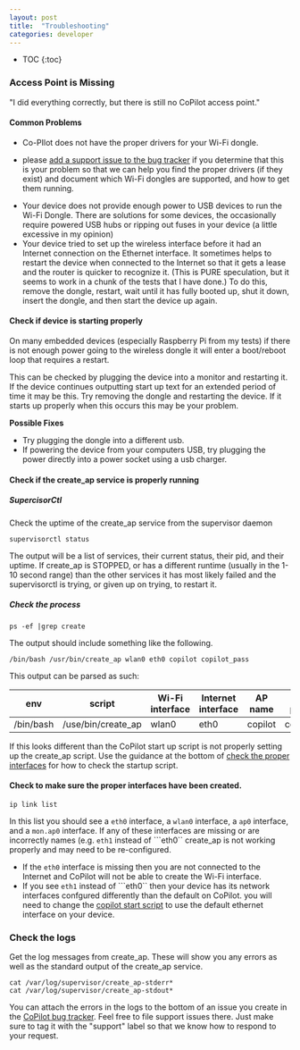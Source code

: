 ```yaml
---
layout: post
title:  "Troubleshooting"
categories: developer
---
```


* TOC
{:toc}

### Access Point is Missing

"I did everything correctly, but there is still no CoPilot access point."

#### Common Problems

* Co-PIlot does not have the proper drivers for your Wi-Fi dongle.
- please [add a support issue to the bug tracker](https://github.com/OpenInternet/CoPilot/issues) if you determine that this is your problem so that we can help you find the proper drivers (if they exist) and document which Wi-Fi dongles are supported, and how to get them running.
* Your device does not provide enough power to USB devices to run the Wi-Fi Dongle.
There are solutions for some devices, the occasionally require powered USB hubs or ripping out fuses in your device (a little excessive in my opinion)
* Your device tried to set up the wireless interface before it had an Internet  connection on the Ethernet interface.
It sometimes helps to restart the device when connected to the Internet so that it gets a lease and the router is quicker to recognize it. (This is PURE speculation, but it seems to work in a chunk of the tests that I have done.) To do this, remove the dongle, restart, wait until it has fully booted up, shut it down, insert the dongle, and then start the device up again.


#### Check if device is starting properly

On many embedded devices (especially Raspberry Pi from my tests) if there is not enough power going to the wireless dongle it will enter a boot/reboot loop that requires a restart.

This can be checked by plugging the device into a monitor and restarting it. If the device continues outputting start up text for an extended period of time it may be this. Try removing the dongle and restarting the device. If it starts up properly when this occurs this may be your problem.

**Possible Fixes**

* Try plugging the dongle into a different usb.
* If powering the device from your computers USB, try plugging the power directly into a power socket using a usb charger.

#### Check if the create_ap service is properly running

##### SupercisorCtl
Check the uptime of the create_ap service from the supervisor daemon
```
supervisorctl status
```

The output will be a list of services, their current status, their pid, and their uptime. If create_ap is STOPPED, or has a different runtime (usually in the 1-10 second range) than the other services it has most likely failed and the supervisorctl is trying, or given up on trying, to restart it.

##### Check the process

```
ps -ef |grep create
```

The output should include something like the following.

```
/bin/bash /usr/bin/create_ap wlan0 eth0 copilot copilot_pass
```

This output can be parsed as such:

|env | script|Wi-Fi interface|Internet interface| AP name| AP password|
|---|---|---|---|---|---|
| /bin/bash | /use/bin/create_ap | wlan0 | eth0 | copilot | copilot_pass|


If this looks different than the CoPilot start up script is not properly setting up the create_ap script. Use the guidance at the bottom of [check the proper interfaces](#check-to-make-sure-the-proper-interfaces-have-been-created) for how to check the startup script.

#### Check to make sure the proper interfaces have been created.

```
ip link list
```

In this list you should see a ```eth0``` interface, a ```wlan0``` interface, a ```ap0``` interface, and a ```mon.ap0``` interface. If any of these interfaces are missing or are incorrectly names (e.g. ```eth1``` instead of ```eth0`` create_ap is not working properly and may need to be re-configured.

* If the ```eth0``` interface is missing then you are not connected to the Internet and CoPilot will not be able to create the Wi-Fi interface.
* If you see ```eth1``` instead of ```eth0`` then your device has its network interfaces confgured  differently than the default on CoPilot. you will need to change the [copilot start script](https://github.com/OpenInternet/CoPilot/blob/master/copilot/plugins/create_ap/start#L3) to use the default ethernet interface on your device.

### Check the logs
Get the log messages from create_ap. These will show you any errors as well as the standard output of the create_ap service.

```
cat /var/log/supervisor/create_ap-stderr*
cat /var/log/supervisor/create_ap-stdout*
```

You can attach the errors in the logs to the bottom of an issue you create in the [CoPilot bug tracker](https://github.com/OpenInternet/CoPilot/issues). Feel free to file support issues there. Just make sure to tag it with the "support" label so that we know how to respond to your request.
